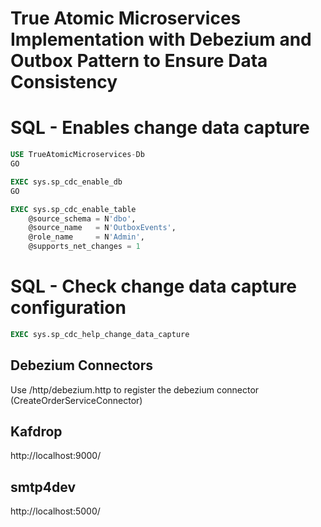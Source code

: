 # True Atomic Microservices Implementation with Debezium and Outbox Pattern to Ensure Data Consistency

# SQL - Enables change data capture

```sql
USE TrueAtomicMicroservices-Db
GO

EXEC sys.sp_cdc_enable_db
GO

EXEC sys.sp_cdc_enable_table
    @source_schema = N'dbo',
    @source_name   = N'OutboxEvents',
    @role_name     = N'Admin',
    @supports_net_changes = 1
```

# SQL - Check change data capture configuration

```sql
EXEC sys.sp_cdc_help_change_data_capture
```

## Debezium Connectors
Use /http/debezium.http to register the debezium connector (CreateOrderServiceConnector)

## Kafdrop
http://localhost:9000/


## smtp4dev
http://localhost:5000/

